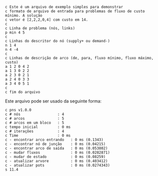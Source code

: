 
    c Este é um arquivo de exemplo simples para demonstrar 
    c formato de arquivo de entrada para problemas de fluxo de custo mínimo. A solução
    c vetor é [2,2,2,0,4] com custo em 14.
    c
    c Linha de problema (nós, links)
    p min 4 5
    c
    c Linhas do descritor do nó (supply+ ou demand-)
    n 1 4
    n 4 -4
    c
    c Linhas de descrição de arco (de, para, fluxo mínimo, fluxo máximo, custo)
    a 1 2 0 4 2
    a 1 3 0 2 2
    a 2 3 0 2 1
    a 2 4 0 3 3
    a 3 4 0 5 1
    c
    c fim do arquivo

Este arquivo pode ser usado da seguinte forma:

    
    c pns v1.0.0
    c # nós                 : 4
    c # arcos               : 5
    c # arcos em um bloco   : 5
    c tempo inicial         : 0 ms
    c # iterações           : 4
    c Time                  : 0 ms
    c - encontrar arco entrando   : 0 ms (0.1343)
    c - encontrar nó de junção    : 0 ms (0.04215)
    c - encontrar arco de saída   : 0 ms (0.053802)
    c - mudar fluxos              : 0 ms (0.0282871)
    c - mudar de estado           : 0 ms (0.08259)
    c - atualizar arvore          : 0 ms (0.403412)
    c - atualizar pots            : 0 ms (0.0274343)
    s 11.4

